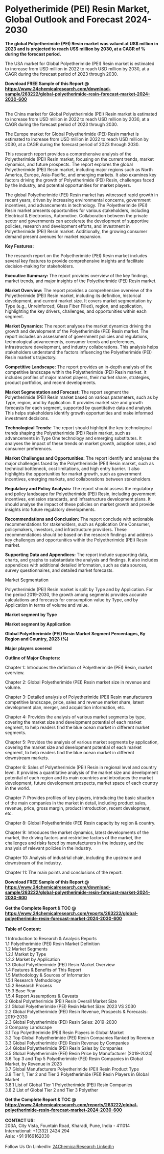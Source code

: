 <h1>Polyetherimide (PEI) Resin Market, Global Outlook and Forecast 2024-2030</h1><p><strong>The global Polyetherimide (PEI) Resin market was valued at US$ million in 2023 and is projected to reach US$ million by 2030, at a CAGR of % during the forecast period.</strong></p><p>
</p><p>The USA market for Global Polyetherimide (PEI) Resin market is estimated to increase from USD million in 2022 to reach USD million by 2030, at a CAGR during the forecast period of 2023 through 2030.</p><div><b>Download FREE Sample of this Report @ 
            <a href="https://www.24chemicalresearch.com/download-sample/263222/global-polyetherimide-resin-forecast-market-2024-2030-600">
            https://www.24chemicalresearch.com/download-sample/263222/global-polyetherimide-resin-forecast-market-2024-2030-600</a></b></div><br><p>
</p><p>The China market for Global Polyetherimide (PEI) Resin market is estimated to increase from USD million in 2022 to reach USD million by 2030, at a CAGR during the forecast period of 2023 through 2030.</p><p>
</p><p>The Europe market for Global Polyetherimide (PEI) Resin market is estimated to increase from USD million in 2022 to reach USD million by 2030, at a CAGR during the forecast period of 2023 through 2030.</p><p>
</p><p>This research report provides a comprehensive analysis of the Polyetherimide (PEI) Resin market, focusing on the current trends, market dynamics, and future prospects. The report explores the global Polyetherimide (PEI) Resin market, including major regions such as North America, Europe, Asia-Pacific, and emerging markets. It also examines key factors driving the growth of Polyetherimide (PEI) Resin, challenges faced by the industry, and potential opportunities for market players.</p><p>
The global Polyetherimide (PEI) Resin market has witnessed rapid growth in recent years, driven by increasing environmental concerns, government incentives, and advancements in technology. The Polyetherimide (PEI) Resin market presents opportunities for various stakeholders, including Electrical &amp; Electronics, Automotive. Collaboration between the private sector and governments can accelerate the development of supportive policies, research and development efforts, and investment in Polyetherimide (PEI) Resin market. Additionally, the growing consumer demand present avenues for market expansion.</p><p>
<strong>Key Features:</strong></p><p>
The research report on the Polyetherimide (PEI) Resin market includes several key features to provide comprehensive insights and facilitate decision-making for stakeholders.</p><p>
<strong>Executive Summary: </strong>The report provides overview of the key findings, market trends, and major insights of the Polyetherimide (PEI) Resin market.</p><p>
<strong>Market Overview:</strong> The report provides a comprehensive overview of the Polyetherimide (PEI) Resin market, including its definition, historical development, and current market size. It covers market segmentation by Type (e.g., Unreinforced, Glass Fiber Filled), region, and application, highlighting the key drivers, challenges, and opportunities within each segment.</p><p>
<strong>Market Dynamics:</strong> The report analyses the market dynamics driving the growth and development of the Polyetherimide (PEI) Resin market. The report includes an assessment of government policies and regulations, technological advancements, consumer trends and preferences, infrastructure development, and industry collaborations. This analysis helps stakeholders understand the factors influencing the Polyetherimide (PEI) Resin market's trajectory.</p><p>
<strong>Competitive Landscape:</strong> The report provides an in-depth analysis of the competitive landscape within the Polyetherimide (PEI) Resin market. It includes profiles of major market players, their market share, strategies, product portfolios, and recent developments.</p><p>
<strong>Market Segmentation and Forecast:</strong> The report segment the Polyetherimide (PEI) Resin market based on various parameters, such as by Type, region, and by Application. It provides market size and growth forecasts for each segment, supported by quantitative data and analysis. This helps stakeholders identify growth opportunities and make informed investment decisions.</p><p>
<strong>Technological Trends:</strong> The report should highlight the key technological trends shaping the Polyetherimide (PEI) Resin market, such as advancements in Type One technology and emerging substitutes. It analyses the impact of these trends on market growth, adoption rates, and consumer preferences.</p><p>
<strong>Market Challenges and Opportunities:</strong> The report identify and analyses the major challenges faced by the Polyetherimide (PEI) Resin market, such as technical bottleneck, cost limitations, and high entry barrier. It also highlights the opportunities for market growth, such as government incentives, emerging markets, and collaborations between stakeholders.</p><p>
<strong>Regulatory and Policy Analysis:</strong> The report should assess the regulatory and policy landscape for Polyetherimide (PEI) Resin, including government incentives, emission standards, and infrastructure development plans. It should analyse the impact of these policies on market growth and provide insights into future regulatory developments.</p><p>
<strong>Recommendations and Conclusion:</strong> The report conclude with actionable recommendations for stakeholders, such as Application One Consumer, policymakers, investors, and infrastructure providers. These recommendations should be based on the research findings and address key challenges and opportunities within the Polyetherimide (PEI) Resin market.</p><p>
<strong>Supporting Data and Appendices: </strong>The report include supporting data, charts, and graphs to substantiate the analysis and findings. It also includes appendices with additional detailed information, such as data sources, survey questionnaires, and detailed market forecasts.</p><p>
Market Segmentation</p><p>
Polyetherimide (PEI) Resin market is split by Type and by Application. For the period 2019-2030, the growth among segments provides accurate calculations and forecasts for consumption value by Type, and by Application in terms of volume and value.</p><p>
<strong>Market segment by Type</strong></p><p>
</p><p>
</p><p><strong>Market segment by Application</strong></p><p>
</p><p>
</p><p><strong>Global Polyetherimide (PEI) Resin Market Segment Percentages, By Region and Country, 2023 (%)</strong></p><p>
</p><p>
</p><p></p><p>
</p><p><strong>Major players covered</strong></p><p>
</p><p>
</p><p><strong>Outline of Major Chapters:</strong></p><p>
Chapter 1: Introduces the definition of Polyetherimide (PEI) Resin, market overview.</p><p>
Chapter 2: Global Polyetherimide (PEI) Resin market size in revenue and volume.</p><p>
Chapter 3: Detailed analysis of Polyetherimide (PEI) Resin manufacturers competitive landscape, price, sales and revenue market share, latest development plan, merger, and acquisition information, etc.</p><p>
Chapter 4: Provides the analysis of various market segments by type, covering the market size and development potential of each market segment, to help readers find the blue ocean market in different market segments.</p><p>
Chapter 5: Provides the analysis of various market segments by application, covering the market size and development potential of each market segment, to help readers find the blue ocean market in different downstream markets.</p><p>
Chapter 6: Sales of Polyetherimide (PEI) Resin in regional level and country level. It provides a quantitative analysis of the market size and development potential of each region and its main countries and introduces the market development, future development prospects, market space of each country in the world.</p><p>
Chapter 7: Provides profiles of key players, introducing the basic situation of the main companies in the market in detail, including product sales, revenue, price, gross margin, product introduction, recent development, etc.</p><p>
Chapter 8: Global Polyetherimide (PEI) Resin capacity by region &amp; country.</p><p>
Chapter 9: Introduces the market dynamics, latest developments of the market, the driving factors and restrictive factors of the market, the challenges and risks faced by manufacturers in the industry, and the analysis of relevant policies in the industry.</p><p>
Chapter 10: Analysis of industrial chain, including the upstream and downstream of the industry.</p><p>
Chapter 11: The main points and conclusions of the report.</p><div><b>Download FREE Sample of this Report @ 
            <a href="https://www.24chemicalresearch.com/download-sample/263222/global-polyetherimide-resin-forecast-market-2024-2030-600">
            https://www.24chemicalresearch.com/download-sample/263222/global-polyetherimide-resin-forecast-market-2024-2030-600</a></b></div><br><div><b>Get the Complete Report & TOC @ 
            <a href="https://www.24chemicalresearch.com/reports/263222/global-polyetherimide-resin-forecast-market-2024-2030-600">
            https://www.24chemicalresearch.com/reports/263222/global-polyetherimide-resin-forecast-market-2024-2030-600</a></b></div><br>
            <b>Table of Content:</b><p>1 Introduction to Research & Analysis Reports<br />
    1.1 Polyetherimide (PEI) Resin Market Definition<br />
    1.2 Market Segments<br />
        1.2.1 Market by Type<br />
        1.2.2 Market by Application<br />
    1.3 Global Polyetherimide (PEI) Resin Market Overview<br />
    1.4 Features & Benefits of This Report<br />
    1.5 Methodology & Sources of Information<br />
        1.5.1 Research Methodology<br />
        1.5.2 Research Process<br />
        1.5.3 Base Year<br />
        1.5.4 Report Assumptions & Caveats<br />
2 Global Polyetherimide (PEI) Resin Overall Market Size<br />
    2.1 Global Polyetherimide (PEI) Resin Market Size: 2023 VS 2030<br />
    2.2 Global Polyetherimide (PEI) Resin Revenue, Prospects & Forecasts: 2019-2030<br />
    2.3 Global Polyetherimide (PEI) Resin Sales: 2019-2030<br />
3 Company Landscape<br />
    3.1 Top Polyetherimide (PEI) Resin Players in Global Market<br />
    3.2 Top Global Polyetherimide (PEI) Resin Companies Ranked by Revenue<br />
    3.3 Global Polyetherimide (PEI) Resin Revenue by Companies<br />
    3.4 Global Polyetherimide (PEI) Resin Sales by Companies<br />
    3.5 Global Polyetherimide (PEI) Resin Price by Manufacturer (2019-2024)<br />
    3.6 Top 3 and Top 5 Polyetherimide (PEI) Resin Companies in Global Market, by Revenue in 2023<br />
    3.7 Global Manufacturers Polyetherimide (PEI) Resin Product Type<br />
    3.8 Tier 1, Tier 2 and Tier 3 Polyetherimide (PEI) Resin Players in Global Market<br />
        3.8.1 List of Global Tier 1 Polyetherimide (PEI) Resin Companies<br />
        3.8.2 List of Global Tier 2 and Tier 3 Polyether</p><div><b>Get the Complete Report & TOC @ 
            <a href="https://www.24chemicalresearch.com/reports/263222/global-polyetherimide-resin-forecast-market-2024-2030-600">
            https://www.24chemicalresearch.com/reports/263222/global-polyetherimide-resin-forecast-market-2024-2030-600</a></b></div><br><b>CONTACT US:</b><br>
            203A, City Vista, Fountain Road, Kharadi, Pune, India - 411014<br>
            International: +1(332) 2424 294<br>
            Asia: +91 9169162030 <br><br>
            Follow Us On LinkedIn: <a href="https://www.linkedin.com/company/24chemicalresearch/">24ChemicalResearch LinkedIn</a>